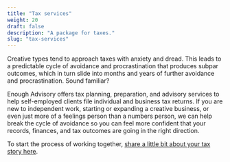 ```yaml
---
title: "Tax services"
weight: 20
draft: false
description: "A package for taxes."
slug: "tax-services"
---
```


Creative types tend to approach taxes with anxiety and dread. This leads to a predictable cycle of avoidance and procrastination that produces subpar outcomes, which in turn slide into months and years of further avoidance and procrastination. Sound familiar?

Enough Advisory offers tax planning, preparation, and advisory services to help self-employed clients file individual and business tax returns. If you are new to independent work, starting or expanding a creative business, or even just more of a feelings person than a numbers person, we can help break the cycle of avoidance so you can feel more confident that your records, finances, and tax outcomes are going in the right direction.

To start the process of working together, [share a little bit about your tax story here](https://www.selfemployedfaq.com/consulting).